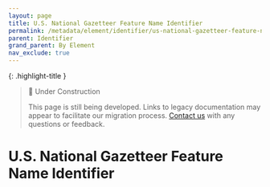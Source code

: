 ```yaml
---
layout: page
title: U.S. National Gazetteer Feature Name Identifier
permalink: /metadata/element/identifier/us-national-gazetteer-feature-name-identifier/
parent: Identifier
grand_parent: By Element
nav_exclude: true
---
```


{: .highlight-title }
> 🚧 Under Construction
>
> This page is still being developed. Links to legacy documentation may appear to facilitate our migration process. [Contact us](/metadata-documentation/contact/) with any questions or feedback.

# U.S. National Gazetteer Feature Name Identifier